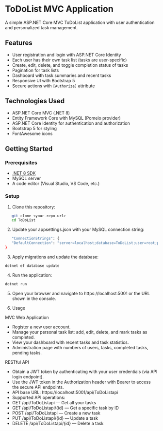 # ToDoList MVC Application

A simple ASP.NET Core MVC ToDoList application with user authentication and personalized task management.

## Features

- User registration and login with ASP.NET Core Identity
- Each user has their own task list (tasks are user-specific)
- Create, edit, delete, and toggle completion status of tasks
- Pagination for task lists
- Dashboard with task summaries and recent tasks
- Responsive UI with Bootstrap 5
- Secure actions with `[Authorize]` attribute

## Technologies Used

- ASP.NET Core MVC (.NET 8)
- Entity Framework Core with MySQL (Pomelo provider)
- ASP.NET Core Identity for authentication and authorization
- Bootstrap 5 for styling
- FontAwesome icons

## Getting Started

### Prerequisites

- [.NET 8 SDK](https://dotnet.microsoft.com/download)
- MySQL server
- A code editor (Visual Studio, VS Code, etc.)

### Setup

1. Clone this repository:
```bash
   git clone <your-repo-url>
   cd ToDoList
   ```

2. Update your appsettings.json with your MySQL connection string:
```bash
   "ConnectionStrings": {
   "DefaultConnection": "server=localhost;database=ToDoList;user=root;password=your_password;"
}
   ```

3. Apply migrations and update the database:
```bash
dotnet ef database update
```
4. Run the application:
```bash
dotnet run
```

5. Open your browser and navigate to https://localhost:5001 or the URL shown in the console.

6. Usage

MVC Web Application
- Register a new user account.
- Manage your personal task list: add, edit, delete, and mark tasks as completed.
- View your dashboard with recent tasks and task statistics.
- Administration page with numbers of users, tasks, completed tasks, pending tasks.

RESTful API
- Obtain a JWT token by authenticating with your user credentials (via API login endpoint).
- Use the JWT token in the Authorization header with Bearer <token> to access the secure API endpoints.
- API base URL: https://localhost:5001/api/ToDoListapi
- Supported API operations:
- GET /api/ToDoListapi — Get all your tasks
- GET /api/ToDoListapi/{id} — Get a specific task by ID
- POST /api/ToDoListapi — Create a new task
- PUT /api/ToDoListapi/{id} — Update a task
- DELETE /api/ToDoListapi/{id} — Delete a task